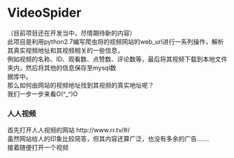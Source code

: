 VideoSpider
===========
（目前项目还在开发当中，尽情期待新的内容）<br>
此项目是利用python2.7编写爬虫将的视频网站的web_url进行一系列操作，解析其真实视频地址和其视频相关的一些信息，<br>
例如视频的名称、ID、观看数、点赞数、评论数等，最后将其视频下载到本地文件夹内，然后将其他的信息保存至mysql数 <br>
据库中。<br>
那么如何由网站的视频地址找到其视频的真实地址呢？<br>
我们一步一步来看O(^_^)O<br>
<h3>人人视频</h3>
  首先打开人人视频的网站 http://www.rr.tv/#/<br>
  虽然网站给人的印象比较简答，但其内容还算广泛，也没有多余的广告.......<br>
  接着随便打开一个视频<br>
